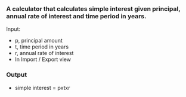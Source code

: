 ### A calculator that calculates simple interest given principal, annual rate of interest and time period in years.
Input:
   * p, principal amount
   * t, time period in years
   * r, annual rate of interest
   * In Import / Export view

### Output
   * simple interest = pxtxr
